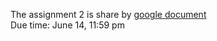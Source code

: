 The assignment 2 is share by [google document](https://docs.google.com/document/d/1pTqWedV4FXm_Xa1syWIX7uHfc0NNm0mb4EE2ln9TIbU/edit?usp=sharing)   
Due time: June 14, 11:59 pm
